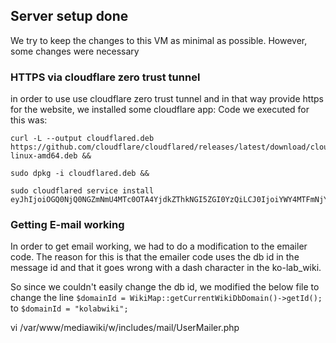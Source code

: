 ## Server setup done
We try to keep the changes to this VM as minimal as possible. However, some changes were necessary
### HTTPS via cloudflare zero trust tunnel
in order to use use cloudflare zero trust tunnel and in that way provide https for the website, we installed some cloudflare app:
Code we executed for this was:
``` 
curl -L --output cloudflared.deb https://github.com/cloudflare/cloudflared/releases/latest/download/cloudflared-linux-amd64.deb && 

sudo dpkg -i cloudflared.deb && 

sudo cloudflared service install eyJhIjoiOGQ0NjQ0NGZmNmU4MTc0OTA4YjdkZThkNGI5ZGI0YzQiLCJ0IjoiYWY4MTFmNjYtYzdlYy00NzMzLTg4Y2MtYjdlYjljOWRkY2RkIiwicyI6Ik56WTFOVGM1WWpFdE1EaG1PUzAwWkdVeExXRTBPV1V0WkRkbU1HSmpOR0ZtTWpSbSJ9
```

### Getting E-mail working
In order to get email working, we had to do a modification to the emailer code. The reason for this is that the emailer code uses the db id in the message id and that it goes wrong with a dash character in the ko-lab_wiki.

So since we couldn't easily change the db id, we modified the below file to change the line
`$domainId = WikiMap::getCurrentWikiDbDomain()->getId();`
to
`$domainId = "kolabwiki";`

vi /var/www/mediawiki/w/includes/mail/UserMailer.php
